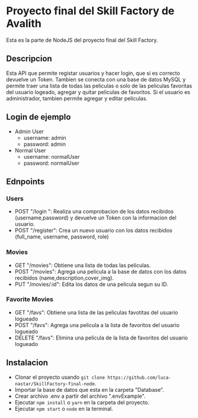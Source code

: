 # Proyecto final del Skill Factory de Avalith

Esta es la parte de NodeJS del proyecto final del Skill Factory.

## Descripcion

Esta API que permite registar usuarios y hacer login, que si es correcto devuelve un Token. Tambien se conecta con una base de datos MySQL y permite traer una lista de todas las peliculas o solo de las peliculas favoritas del usuario logeado, agregar y quitar peliculas de favoritos. Si el usuario es administrador, tambien permite agregar y editar peliculas.

## Login de ejemplo
- Admin User
  - username: admin
  - password: admin
- Normal User
  - username: normalUser
  - password: normalUser

## Ednpoints

### Users

- POST "/login ": Realiza una comprobacion de los datos recibidos (username,password) y devuelve un Token con la informacion del usuario.
- POST "/register": Crea un nuevo usuario con los datos recibidos (full_name, username, password, role)

### Movies

- GET "/movies": Obtiene una lista de todas las peliculas.
- POST "/movies": Agrega una pelicula a la base de datos con los datos recibidos (name,description,cover_img).
- PUT "/movies/:id": Edita los datos de una pelicula segun su ID.

### Favorite Movies

- GET "/favs": Obtiene una lista de las peliculas favotitas del usuario logueado
- POST "/favs": Agrega una pelicula a la lista de favoritos del usuario logueado
- DELETE "/favs": Elimina una pelicula de la lista de favoritos del usuario logueado

## Instalacion

- Clonar el proyecto usando `git clone https://github.com/luca-nastar/SkillFactory-final-node`.
- Importar la base de datos que esta en la carpeta "Database".
- Crear archivo .env a partir del archivo ".envExample".
- Ejecutar `npm install` o `yarn` en la carpeta del proyecto.
- Ejecutar `npm start` o `node` en la terminal.
